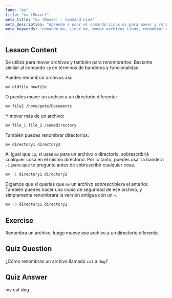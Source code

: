 ```yaml
---
lang: "es"
title: "mv (Mover)"
meta_title: "mv (Mover) - Command Line"
meta_description: "Aprende a usar el comando Linux mv para mover y renombrar archivos/directorios. Comprende sus opciones y evita sobrescrituras. ¡Comienza tu viaje en Linux!"
meta_keywords: "comando mv, Linux mv, mover archivos Linux, renombrar archivos Linux, tutorial Linux, principiante, guía Linux"
---
```


## Lesson Content

Se utiliza para mover archivos y también para renombrarlos. Bastante similar al comando `cp` en términos de banderas y funcionalidad.

Puedes renombrar archivos así:

```bash
mv oldfile newfile
```

O puedes mover un archivo a un directorio diferente:

```bash
mv file2 /home/pete/Documents
```

Y mover más de un archivo:

```bash
mv file_1 file_2 /somedirectory
```

También puedes renombrar directorios:

```bash
mv directory1 directory2
```

Al igual que `cp`, si usas `mv` para un archivo o directorio, sobrescribirá cualquier cosa en el mismo directorio. Por lo tanto, puedes usar la bandera `-i` para que te pregunte antes de sobrescribir cualquier cosa.

```bash
mv -i directory1 directory2
```

Digamos que sí querías que `mv` un archivo sobrescribiera el anterior. También puedes hacer una copia de seguridad de ese archivo, y simplemente renombrará la versión antigua con un `~`.

```bash
mv -b directory1 directory2
```

## Exercise

Renombra un archivo, luego mueve ese archivo a un directorio diferente.

## Quiz Question

¿Cómo renombras un archivo llamado `cat` a `dog`?

## Quiz Answer

mv cat dog
